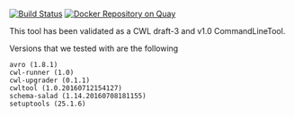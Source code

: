  [![Build Status](https://travis-ci.org/CancerCollaboratory/dockstore-tool-bwa-mem.svg)](https://travis-ci.org/CancerCollaboratory/dockstore-tool-bwa-mem)
 [![Docker Repository on Quay](https://quay.io/repository/collaboratory/dockstore-tool-bwa-mem/status "Docker Repository on Quay")](https://quay.io/repository/collaboratory/dockstore-tool-bwa-mem)

This tool has been validated as a CWL draft-3 and v1.0 CommandLineTool. 

Versions that we tested with are the following 
```
avro (1.8.1)
cwl-runner (1.0)
cwl-upgrader (0.1.1)
cwltool (1.0.20160712154127)
schema-salad (1.14.20160708181155)
setuptools (25.1.6)
```
